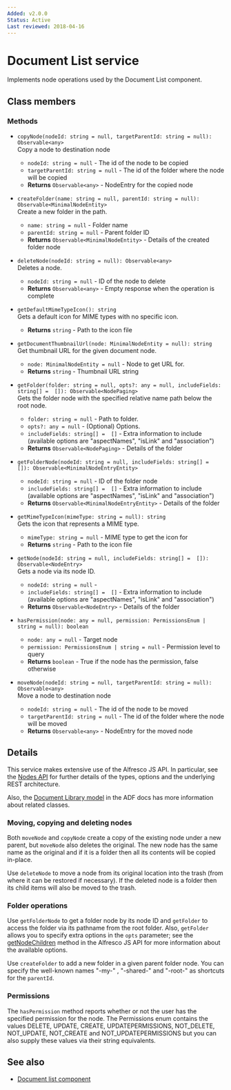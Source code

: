 ```yaml
---
Added: v2.0.0
Status: Active
Last reviewed: 2018-04-16
---
```


# Document List service

Implements node operations used by the Document List component.

## Class members

### Methods

-   `copyNode(nodeId: string = null, targetParentId: string = null): Observable<any>`<br/>
    Copy a node to destination node
    -   `nodeId: string = null` -  The id of the node to be copied
    -   `targetParentId: string = null` -  The id of the folder where the node will be copied
    -   **Returns** `Observable<any>` - NodeEntry for the copied node
-   `createFolder(name: string = null, parentId: string = null): Observable<MinimalNodeEntity>`<br/>
    Create a new folder in the path.
    -   `name: string = null` -  Folder name
    -   `parentId: string = null` -  Parent folder ID
    -   **Returns** `Observable<MinimalNodeEntity>` - Details of the created folder node
-   `deleteNode(nodeId: string = null): Observable<any>`<br/>
    Deletes a node.
    -   `nodeId: string = null` -  ID of the node to delete
    -   **Returns** `Observable<any>` - Empty response when the operation is complete
-   `getDefaultMimeTypeIcon(): string`<br/>
    Gets a default icon for MIME types with no specific icon.
    -   **Returns** `string` - Path to the icon file
-   `getDocumentThumbnailUrl(node: MinimalNodeEntity = null): string`<br/>
    Get thumbnail URL for the given document node.
    -   `node: MinimalNodeEntity = null` -  Node to get URL for.
    -   **Returns** `string` - Thumbnail URL string
-   `getFolder(folder: string = null, opts?: any = null, includeFields: string[] =  []): Observable<NodePaging>`<br/>
    Gets the folder node with the specified relative name path below the root node.
    -   `folder: string = null` -  Path to folder.
    -   `opts?: any = null` - (Optional) Options.
    -   `includeFields: string[] =  []` -  Extra information to include (available options are "aspectNames", "isLink" and "association")
    -   **Returns** `Observable<NodePaging>` - Details of the folder
-   `getFolderNode(nodeId: string = null, includeFields: string[] =  []): Observable<MinimalNodeEntryEntity>`<br/>

    -   `nodeId: string = null` -  ID of the folder node
    -   `includeFields: string[] =  []` -  Extra information to include (available options are "aspectNames", "isLink" and "association")
    -   **Returns** `Observable<MinimalNodeEntryEntity>` - Details of the folder

-   `getMimeTypeIcon(mimeType: string = null): string`<br/>
    Gets the icon that represents a MIME type.
    -   `mimeType: string = null` -  MIME type to get the icon for
    -   **Returns** `string` - Path to the icon file
-   `getNode(nodeId: string = null, includeFields: string[] =  []): Observable<NodeEntry>`<br/>
    Gets a node via its node ID.
    -   `nodeId: string = null` -  
    -   `includeFields: string[] =  []` -  Extra information to include (available options are "aspectNames", "isLink" and "association")
    -   **Returns** `Observable<NodeEntry>` - Details of the folder
-   `hasPermission(node: any = null, permission: PermissionsEnum | string = null): boolean`<br/>

    -   `node: any = null` -  Target node
    -   `permission: PermissionsEnum | string = null` -  Permission level to query
    -   **Returns** `boolean` - True if the node has the permission, false otherwise

-   `moveNode(nodeId: string = null, targetParentId: string = null): Observable<any>`<br/>
    Move a node to destination node
    -   `nodeId: string = null` -  The id of the node to be moved
    -   `targetParentId: string = null` -  The id of the folder where the node will be moved
    -   **Returns** `Observable<any>` - NodeEntry for the moved node

## Details

This service makes extensive use of the Alfresco JS API. In particular,
see the
[Nodes API](https://github.com/Alfresco/alfresco-js-api/blob/master/src/alfresco-core-rest-api/docs/NodesApi.md#getNodeChildren)
for further details of the types, options and the underlying REST architecture.

Also, the [Document Library model](document-library.model.md) in the ADF docs has
more information about related classes.

### Moving, copying and deleting nodes

Both `moveNode` and `copyNode` create a copy of the existing node under a new
parent, but `moveNode` also deletes the original. The new node has the same
name as the original and if it is a folder then all its contents will be copied
in-place.

Use `deleteNode` to move a node from its original location into the trash (from
where it can be restored if necessary). If the deleted node is a folder then its
child items will also be moved to the trash.

### Folder operations

Use `getFolderNode` to get a folder node by its node ID and `getFolder` to access
the folder via its pathname from the root folder. Also, `getFolder` allows you to
specify extra options in the `opts` parameter; see the
[getNodeChildren](https://github.com/Alfresco/alfresco-js-api/blob/master/src/alfresco-core-rest-api/docs/NodesApi.md#getNodeChildren)
method in the Alfresco JS API for more information about the available options.

Use `createFolder` to add a new folder in a given parent folder node. You can
specify the well-known names "-my-" , "-shared-" and "-root-" as shortcuts for
the `parentId`.

### Permissions

The `hasPermission` method reports whether or not the user has the specified permission for the
node. The Permissions enum contains the values DELETE, UPDATE, CREATE, UPDATEPERMISSIONS, NOT_DELETE, NOT_UPDATE, NOT_CREATE and NOT_UPDATEPERMISSIONS but you can also supply these
values via their string equivalents.

## See also

-   [Document list component](document-list.component.md)
